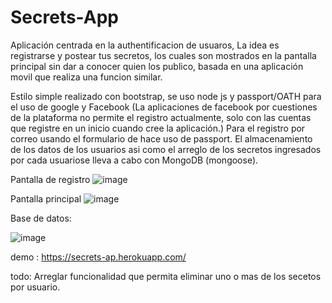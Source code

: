 # Secrets-App

Aplicación centrada en la authentificacion de usuaros, La idea es registrarse y postear tus secretos, los cuales son mostrados en la pantalla principal sin dar a conocer quien los publico, basada en una aplicación movil que realiza una funcion similar. 

Estilo simple realizado con bootstrap, se uso node js y passport/OATH para el uso de google y Facebook (La aplicaciones de facebook por cuestiones de la plataforma no permite el registro actualmente, solo con las cuentas que registre en un inicio cuando cree la aplicación.)
Para el registro por correo usando el formulario de hace uso de passport. El almacenamiento de los datos de los usuarios asi como el arreglo de los secretos ingresados por cada usuariose lleva a cabo con MongoDB (mongoose). 

Pantalla de registro
![image](https://user-images.githubusercontent.com/90287359/144676811-117282e9-6286-4a38-8f2c-f780a073fb60.png)

Pantalla principal 
![image](https://user-images.githubusercontent.com/90287359/144676747-c9e59b6b-2b02-4c57-99f9-67081bdbb8ac.png)

Base de datos: 

![image](https://user-images.githubusercontent.com/90287359/144676956-e1848561-cfb5-4d4b-a250-be2fd0b7a2bf.png)


demo : https://secrets-ap.herokuapp.com/

todo: Arreglar funcionalidad que permita eliminar uno o mas de los secetos por usuario. 


